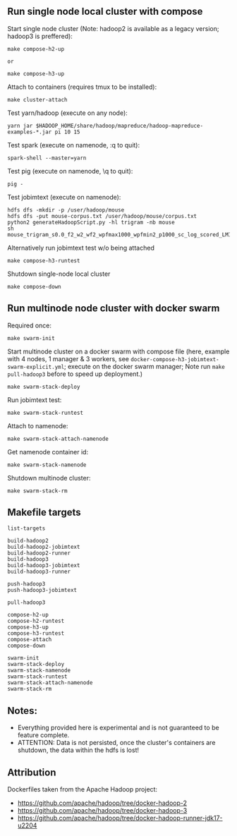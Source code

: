 ## Run single node local cluster with compose

Start single node cluster (Note: hadoop2 is available as a legacy version; hadoop3 is preffered):
```
make compose-h2-up

or

make compose-h3-up
```

Attach to containers (requires tmux to be installed):
```
make cluster-attach
```

Test yarn/hadoop (execute on any node):
```
yarn jar $HADOOP_HOME/share/hadoop/mapreduce/hadoop-mapreduce-examples-*.jar pi 10 15
```

Test spark (execute on namenode, :q to quit):
```
spark-shell --master=yarn
```

Test pig (execute on namenode, \q to quit):
```
pig -
```

Test jobimtext (execute on namenode):
```
hdfs dfs -mkdir -p /user/hadoop/mouse
hdfs dfs -put mouse-corpus.txt /user/hadoop/mouse/corpus.txt
python2 generateHadoopScript.py -hl trigram -nb mouse
sh mouse_trigram_s0.0_f2_w2_wf2_wpfmax1000_wpfmin2_p1000_sc_log_scored_LMI_simsort_ms_2_l200.sh
```

Alternatively run jobimtext test w/o being attached
```
make compose-h3-runtest
```

Shutdown single-node local cluster
```
make compose-down
```

## Run multinode node cluster with docker swarm

Required once:
```
make swarm-init
```

Start multinode cluster on a docker swarm with compose file (here, example with 4 nodes, 1 manager & 3 workers, see `docker-compose-h3-jobimtext-swarm-explicit.yml`; execute on the docker swarm manager; Note run `make pull-hadoop3` before to speed up deployment.)
```
make swarm-stack-deploy
```

Run jobimtext test:
```
make swarm-stack-runtest
```

Attach to namenode:
```
make swarm-stack-attach-namenode
```

Get namenode container id:
```
make swarm-stack-namenode
```

Shutdown multinode cluster:
```
make swarm-stack-rm
```

## Makefile targets

```
list-targets

build-hadoop2
build-hadoop2-jobimtext
build-hadoop2-runner
build-hadoop3
build-hadoop3-jobimtext
build-hadoop3-runner

push-hadoop3
push-hadoop3-jobimtext

pull-hadoop3

compose-h2-up
compose-h2-runtest
compose-h3-up
compose-h3-runtest
compose-attach
compose-down

swarm-init
swarm-stack-deploy
swarm-stack-namenode
swarm-stack-runtest
swarm-stack-attach-namenode
swarm-stack-rm
```

## Notes:
* Everything provided here is experimental and is not guaranteed to be feature complete.
* ATTENTION: Data is not persisted, once the cluster's containers are shutdown, the data within the hdfs is lost!

## Attribution
Dockerfiles taken from the Apache Hadoop project:
* https://github.com/apache/hadoop/tree/docker-hadoop-2
* https://github.com/apache/hadoop/tree/docker-hadoop-3
* https://github.com/apache/hadoop/tree/docker-hadoop-runner-jdk17-u2204



